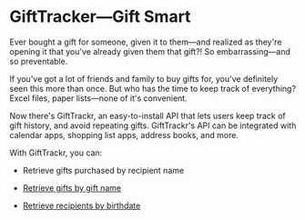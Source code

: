 # GiftTracker—Gift Smart

Ever bought a gift for someone, given it to them—and realized as they're opening it that you've already given them that gift?! So embarrassing—and so preventable.

If you've got a lot of friends and family to buy gifts for, you've definitely seen this more than once. But who has the time to keep track of everything? Excel files, paper lists—none of it's convenient.

Now there's GiftTrackr, an easy-to-install API that lets users keep track of gift history, and avoid repeating gifts. GiftTrackr's API can be integrated with calendar apps, shopping list apps, address books, and more.

With GiftTrackr, you can:

- Retrieve gifts purchased by recipient name

- [Retrieve gifts by gift name](api/read_gifts_by_name.md)

- [Retrieve recipients by birthdate](api/read_recipients_by_birthdate.md)
